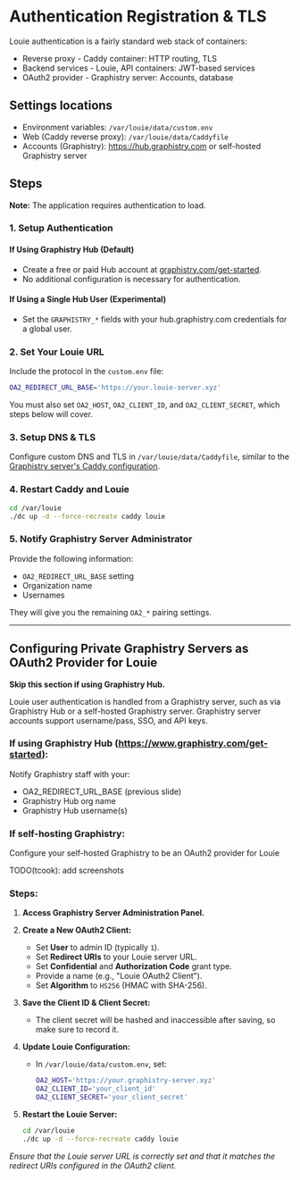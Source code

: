 # Authentication Registration & TLS

Louie authentication is a fairly standard web stack of containers:

* Reverse proxy - Caddy container: HTTP routing, TLS 
* Backend services - Louie, API containers: JWT-based services
* OAuth2 provider - Graphistry server: Accounts, database

## Settings locations

* Environment variables: `/var/louie/data/custom.env`
* Web (Caddy reverse proxy): `/var/louie/data/Caddyfile`
* Accounts (Graphistry): https://hub.graphistry.com or self-hosted Graphistry server

## Steps

**Note:** The application requires authentication to load.

### 1. Setup Authentication

#### If Using Graphistry Hub (Default)

- Create a free or paid Hub account at [graphistry.com/get-started](https://graphistry.com/get-started).
- No additional configuration is necessary for authentication.

#### If Using a Single Hub User (Experimental)

- Set the `GRAPHISTRY_*` fields with your hub.graphistry.com credentials for a global user.

### 2. Set Your Louie URL 

Include the protocol in the `custom.env` file:

```bash
OA2_REDIRECT_URL_BASE='https://your.louie-server.xyz'
```

You must also set `OA2_HOST`, `OA2_CLIENT_ID`, and `OA2_CLIENT_SECRET`, which steps below will cover.

### 3. Setup DNS & TLS

Configure custom DNS and TLS in `/var/louie/data/Caddyfile`, similar to the [Graphistry server's Caddy configuration](https://graphistry-admin-docs.readthedocs.io/en/latest/app-config/configure.html#tls).

### 4. Restart Caddy and Louie

```bash
cd /var/louie
./dc up -d --force-recreate caddy louie
```

### 5. Notify Graphistry Server Administrator

Provide the following information:

- `OA2_REDIRECT_URL_BASE` setting
- Organization name
- Usernames

They will give you the remaining `OA2_*` pairing settings.

---

## Configuring Private Graphistry Servers as OAuth2 Provider for Louie

**Skip this section if using Graphistry Hub.**

Louie user authentication is handled from a Graphistry server, such as via Graphistry Hub or a self-hosted Graphistry server. Graphistry server accounts support username/pass, SSO, and API keys.

### If using Graphistry Hub (https://www.graphistry.com/get-started):

Notify Graphistry staff with your:
- OA2_REDIRECT_URL_BASE (previous slide) 	
- Graphistry Hub org name
- Graphistry Hub username(s)

### If self-hosting Graphistry:

Configure your self-hosted Graphistry to be an OAuth2 provider for Louie

TODO(tcook): add screenshots

### Steps:

1. **Access Graphistry Server Administration Panel.**

2. **Create a New OAuth2 Client:**

   - Set **User** to admin ID (typically `1`).
   - Set **Redirect URIs** to your Louie server URL.
   - Set **Confidential** and **Authorization Code** grant type.
   - Provide a name (e.g., "Louie OAuth2 Client").
   - Set **Algorithm** to `HS256` (HMAC with SHA-256).

3. **Save the Client ID & Client Secret:**

   - The client secret will be hashed and inaccessible after saving, so make sure to record it.

4. **Update Louie Configuration:**

   - In `/var/louie/data/custom.env`, set:

     ```bash
     OA2_HOST='https://your.graphistry-server.xyz'
     OA2_CLIENT_ID='your_client_id'
     OA2_CLIENT_SECRET='your_client_secret'
     ```

5. **Restart the Louie Server:**

   ```bash
   cd /var/louie
   ./dc up -d --force-recreate caddy louie
   ```

*Ensure that the Louie server URL is correctly set and that it matches the redirect URIs configured in the OAuth2 client.*